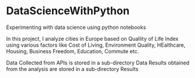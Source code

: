 # DataScienceWithPython
Experimenting with data science using python notebooks 

In this project, I analyze cities in Europe based on Quallity of Life Index using various factors like Cost of Living, Environment Quality, HEalthcare, Housing, Business Freedom, Education, Commute etc. 

Data Collected from APIs is stored in a sub-directory Data 
Results obtained from the analysis are stored in a sub-directory Results

